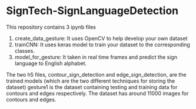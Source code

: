 # SignTech-SignLanguageDetection
This repository contains 3 ipynb files
1) create_data_gesture: It uses OpenCV to help develop your own dataset
2) trainCNN: It uses keras model to train your dataset to the corresponding classes.
3) model_for_gesture: It taken in real time frames and predict the sign language to English alphabet.

The two h5 files, contour_sign_detection and edge_sign_detection, are the trained models (which are the two different techniques for storing the dataset)
gesture1 is the dataset containing testing and training data for contours and edges respectively. The dataset has around 11000 images for contours and edges.
